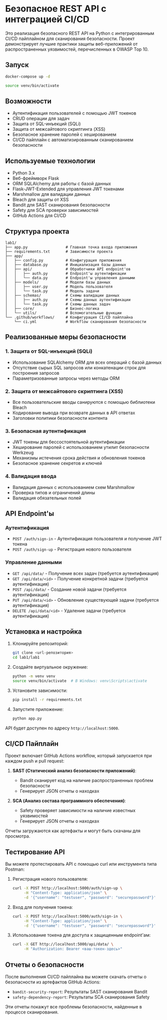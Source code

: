 # Безопасное REST API с интеграцией CI/CD

Это реализация безопасного REST API на Python с интегрированным CI/CD пайплайном для сканирования безопасности. Проект демонстрирует лучшие практики защиты веб-приложений от распространенных уязвимостей, перечисленных в OWASP Top 10.

## Запуск
```bash
docker-compose up -d
```
```bash
source venv/bin/activate
```

## Возможности

- Аутентификация пользователей с помощью JWT токенов
- CRUD операции для задач
- Защита от SQL-инъекций (SQLi)
- Защита от межсайтового скриптинга (XSS)
- Безопасное хранение паролей с хешированием
- CI/CD пайплайн с автоматизированным сканированием безопасности

## Используемые технологии

- Python 3.x
- Веб-фреймворк Flask
- ORM SQLAlchemy для работы с базой данных
- Flask-JWT-Extended для управления JWT токенами
- Marshmallow для валидации данных
- Bleach для защиты от XSS
- Bandit для SAST сканирования безопасности
- Safety для SCA проверки зависимостей
- GitHub Actions для CI/CD

## Структура проекта

```
lab1/
├── app.py                 # Главная точка входа приложения
├── requirements.txt       # Зависимости проекта
├── app/
│   ├── config.py          # Конфигурация приложения
│   ├── database.py        # Инициализация базы данных
│   ├── api/               # Обработчики API endpoint'ов
│   │   ├── auth.py        # Endpoint'ы аутентификации
│   │   └── data.py        # Endpoint'ы управления данными
│   ├── models/            # Модели базы данных
│   │   ├── user.py        # Модель пользователя
│   │   └── task.py        # Модель задачи
│   ├── schemas/           # Схемы валидации данных
│   │   ├── auth.py        # Схемы данных аутентификации
│   │   └── task.py        # Схемы данных задач
│   ├── core/              # Бизнес-логика
│   └── utils/             # Вспомогательные функции
└── .github/workflows/     # Конфигурация CI/CD пайплайна
    └── ci.yml             # Workflow сканирования безопасности
```

## Реализованные меры безопасности

### 1. Защита от SQL-инъекций (SQLi)
- Использование SQLAlchemy ORM для всех операций с базой данных
- Отсутствие сырых SQL запросов или конкатенации строк для построения запросов
- Параметризованные запросы через методы ORM

### 2. Защита от межсайтового скриптинга (XSS)
- Все пользовательские вводы санируются с помощью библиотеки Bleach
- Кодирование вывода при возврате данных в API ответах
- Заголовки политики безопасности контента

### 3. Безопасная аутентификация
- JWT токены для бессостоятельной аутентификации
- Хеширование паролей с использованием утилит безопасности Werkzeug
- Механизмы истечения срока действия и обновления токенов
- Безопасное хранение секретов и ключей

### 4. Валидация ввода
- Валидация данных с использованием схем Marshmallow
- Проверка типов и ограничений длины
- Валидация обязательных полей

## API Endpoint'ы

### Аутентификация
- `POST /auth/sign-in` - Аутентификация пользователя и получение JWT токена
- `POST /auth/sign-up` - Регистрация нового пользователя

### Управление данными
- `GET /api/data/` - Получение всех задач (требуется аутентификация)
- `GET /api/data/<id>` - Получение конкретной задачи (требуется аутентификация)
- `POST /api/data/` - Создание новой задачи (требуется аутентификация)
- `PUT /api/data/<id>` - Обновление существующей задачи (требуется аутентификация)
- `DELETE /api/data/<id>` - Удаление задачи (требуется аутентификация)

## Установка и настройка

1. Клонируйте репозиторий:
   ```bash
   git clone <url-репозитория>
   cd lab1/lab1
   ```

2. Создайте виртуальное окружение:
   ```bash
   python -m venv venv
   source venv/bin/activate  # В Windows: venv\Scripts\activate
   ```

3. Установите зависимости:
   ```bash
   pip install -r requirements.txt
   ```

4. Запустите приложение:
   ```bash
   python app.py
   ```

API будет доступен по адресу `http://localhost:5000`.

## CI/CD Пайплайн

Проект включает GitHub Actions workflow, который запускается при каждом push и pull request:

1. **SAST (Статический анализ безопасности приложений)**:
   - Bandit сканирует код на наличие распространенных проблем безопасности
   - Генерирует JSON отчеты о находках

2. **SCA (Анализ состава программного обеспечения)**:
   - Safety проверяет зависимости на наличие известных уязвимостей
   - Генерирует JSON отчеты о находках

Отчеты загружаются как артефакты и могут быть скачаны для просмотра.

## Тестирование API

Вы можете протестировать API с помощью curl или инструмента типа Postman:

1. Регистрация нового пользователя:
   ```bash
   curl -X POST http://localhost:5000/auth/sign-up \
        -H "Content-Type: application/json" \
        -d '{"username": "testuser", "password": "securepassword"}'
   ```

2. Вход для получения токена:
   ```bash
   curl -X POST http://localhost:5000/auth/sign-in \
        -H "Content-Type: application/json" \
        -d '{"username": "testuser", "password": "securepassword"}'
   ```

3. Использование токена для доступа к защищенным endpoint'ам:
   ```bash
   curl -X GET http://localhost:5000/api/data/ \
        -H "Authorization: Bearer <ваш-токен-здесь>"
   ```

## Отчеты о безопасности

После выполнения CI/CD пайплайна вы можете скачать отчеты о безопасности из артефактов GitHub Actions:
- `bandit-security-report`: Результаты SAST сканирования Bandit
- `safety-dependency-report`: Результаты SCA сканирования Safety

Эти отчеты покажут все проблемы безопасности, найденные в процессе сканирования.
